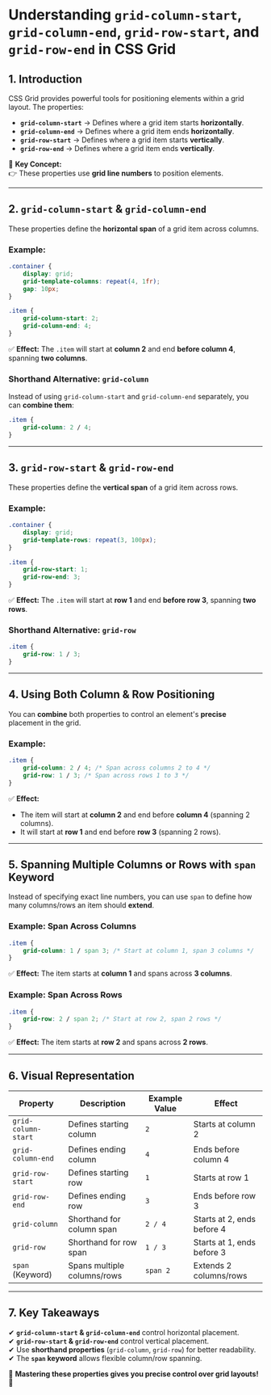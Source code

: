 # **Understanding `grid-column-start`, `grid-column-end`, `grid-row-start`, and `grid-row-end` in CSS Grid**  

## **1. Introduction**  
CSS Grid provides powerful tools for positioning elements within a grid layout. The properties:  
- **`grid-column-start`** → Defines where a grid item starts **horizontally**.  
- **`grid-column-end`** → Defines where a grid item ends **horizontally**.  
- **`grid-row-start`** → Defines where a grid item starts **vertically**.  
- **`grid-row-end`** → Defines where a grid item ends **vertically**.  

📌 **Key Concept:**  
👉 These properties use **grid line numbers** to position elements.  

---

## **2. `grid-column-start` & `grid-column-end`**  
These properties define the **horizontal span** of a grid item across columns.

### **Example:**  
```css
.container {
    display: grid;
    grid-template-columns: repeat(4, 1fr);
    gap: 10px;
}

.item {
    grid-column-start: 2;
    grid-column-end: 4;
}
```
✅ **Effect:** The `.item` will start at **column 2** and end **before column 4**, spanning **two columns**.  

### **Shorthand Alternative: `grid-column`**  
Instead of using `grid-column-start` and `grid-column-end` separately, you can **combine them**:  
```css
.item {
    grid-column: 2 / 4;
}
```

---

## **3. `grid-row-start` & `grid-row-end`**  
These properties define the **vertical span** of a grid item across rows.

### **Example:**  
```css
.container {
    display: grid;
    grid-template-rows: repeat(3, 100px);
}

.item {
    grid-row-start: 1;
    grid-row-end: 3;
}
```
✅ **Effect:** The `.item` will start at **row 1** and end **before row 3**, spanning **two rows**.

### **Shorthand Alternative: `grid-row`**  
```css
.item {
    grid-row: 1 / 3;
}
```

---

## **4. Using Both Column & Row Positioning**  
You can **combine** both properties to control an element's **precise** placement in the grid.

### **Example:**  
```css
.item {
    grid-column: 2 / 4; /* Span across columns 2 to 4 */
    grid-row: 1 / 3; /* Span across rows 1 to 3 */
}
```
✅ **Effect:**  
- The item will start at **column 2** and end before **column 4** (spanning 2 columns).  
- It will start at **row 1** and end before **row 3** (spanning 2 rows).  

---

## **5. Spanning Multiple Columns or Rows with `span` Keyword**  
Instead of specifying exact line numbers, you can use `span` to define how many columns/rows an item should **extend**.

### **Example: Span Across Columns**  
```css
.item {
    grid-column: 1 / span 3; /* Start at column 1, span 3 columns */
}
```
✅ **Effect:** The item starts at **column 1** and spans across **3 columns**.

### **Example: Span Across Rows**  
```css
.item {
    grid-row: 2 / span 2; /* Start at row 2, span 2 rows */
}
```
✅ **Effect:** The item starts at **row 2** and spans across **2 rows**.

---

## **6. Visual Representation**
| Property              | Description | Example Value | Effect |
|-----------------------|------------|--------------|--------|
| `grid-column-start`   | Defines starting column | `2` | Starts at column 2 |
| `grid-column-end`     | Defines ending column | `4` | Ends before column 4 |
| `grid-row-start`      | Defines starting row | `1` | Starts at row 1 |
| `grid-row-end`        | Defines ending row | `3` | Ends before row 3 |
| `grid-column`         | Shorthand for column span | `2 / 4` | Starts at 2, ends before 4 |
| `grid-row`           | Shorthand for row span | `1 / 3` | Starts at 1, ends before 3 |
| `span` (Keyword)      | Spans multiple columns/rows | `span 2` | Extends 2 columns/rows |

---

## **7. Key Takeaways**
✔ **`grid-column-start` & `grid-column-end`** control horizontal placement.  
✔ **`grid-row-start` & `grid-row-end`** control vertical placement.  
✔ Use **shorthand properties** (`grid-column`, `grid-row`) for better readability.  
✔ The **`span` keyword** allows flexible column/row spanning.  

🚀 **Mastering these properties gives you precise control over grid layouts!** 🎯